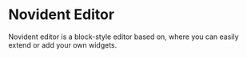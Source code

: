 # Novident Editor

Novident editor is a block-style editor based on, where you can easily extend or add your own widgets.

